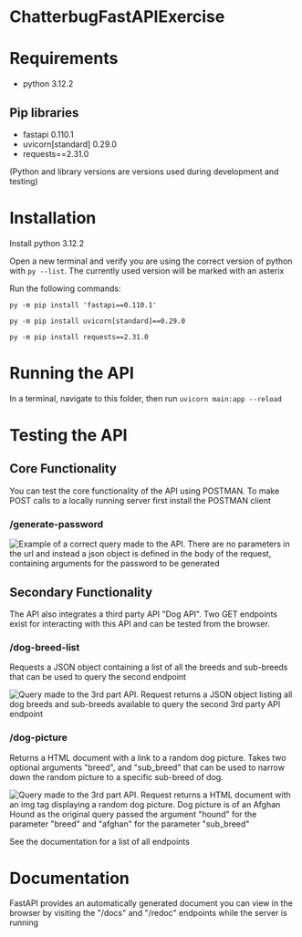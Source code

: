 # ChatterbugFastAPIExercise

# Requirements
- python 3.12.2
## Pip libraries
- fastapi 0.110.1
- uvicorn[standard] 0.29.0
- requests==2.31.0

(Python and library versions are versions used during development and testing)

# Installation
Install python 3.12.2

Open a new terminal and verify you are using the correct version of python with ```py --list```. The currently used version will be marked with an asterix

Run the following commands:

```py -m pip install 'fastapi==0.110.1'```

```py -m pip install uvicorn[standard]==0.29.0```

```py -m pip install requests==2.31.0```

# Running the API
In a terminal, navigate to this folder, then run ```uvicorn main:app --reload```

# Testing the API

## Core Functionality
You can test the core functionality of the API using POSTMAN. To make POST calls to a locally running server first install the POSTMAN client

### /generate-password
![Example of a correct query made to the API. There are no parameters in the url and instead a json object is defined in the body of the request, containing arguments for the password to be generated](./media/readmeMedia/exampleQuery.png)

## Secondary Functionality
The API also integrates a third party API "Dog API". Two GET endpoints exist for interacting with this API and can be tested from the browser.

### /dog-breed-list
Requests a JSON object containing a list of all the breeds and sub-breeds that can be used to query the second endpoint

![Query made to the 3rd part API. Request returns a JSON object listing all dog breeds and sub-breeds available to query the second 3rd party API endpoint](./media/readmeMedia/dog-breed-list-example.png)

### /dog-picture
Returns a HTML document with a link to a random dog picture. Takes two optional arguments "breed", and "sub_breed" that can be used to narrow down the random picture to a specific sub-breed of dog.

![Query made to the 3rd part API. Request returns a HTML document with an img tag displaying a random dog picture. Dog picture is of an Afghan Hound as the original query passed the argument "hound" for the parameter "breed" and "afghan" for the parameter "sub_breed"](./media/readmeMedia/dog-picture-example.png)

See the documentation for a list of all endpoints

# Documentation
FastAPI provides an automatically generated document you can view in the browser by visiting the "/docs" and "/redoc" endpoints while the server is running
